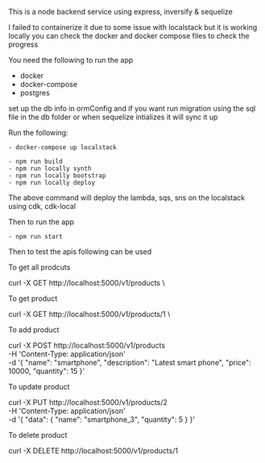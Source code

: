 This is a node backend service using express, inversify & sequelize

I failed to containerize it due to some issue with localstack but it is working locally you can check the docker and docker compose files to check the progress

You need the following to run the app

  - docker
  - docker-compose
  - postgres

set up the db info in ormConfig and if you want run migration using the sql file in the db folder or when sequelize intializes it will sync it up

Run the following:

    - docker-compose up localstack

    - npm run build
    - npm run locally synth
    - npm run locally bootstrap
    - npm run locally deploy

The above command will deploy the lambda, sqs, sns on the localstack using cdk, cdk-local

Then to run the app 

    - npm run start

Then to test the apis following can be used 

To get all prodcuts 

curl -X GET http://localhost:5000/v1/products \

To get product

curl -X GET http://localhost:5000/v1/products/1 \

To add product

curl -X POST http://localhost:5000/v1/products \
   -H 'Content-Type: application/json' \
   -d '{ "name": "smartphone", "description": "Latest smart phone", "price": 10000, "quantity": 15 }'

To update product

curl -X PUT http://localhost:5000/v1/products/2 \
   -H 'Content-Type: application/json' \
   -d '{ "data": { "name": "smartphone_3", "quantity": 5 } }'


To delete product

curl -X DELETE http://localhost:5000/v1/products/1